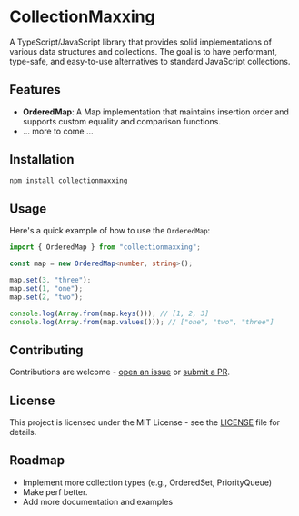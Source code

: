 # CollectionMaxxing

A TypeScript/JavaScript library that provides solid implementations of various data structures and collections. The goal is to have performant, type-safe, and easy-to-use alternatives to standard JavaScript collections.

## Features

-   **OrderedMap**: A Map implementation that maintains insertion order and supports custom equality and comparison functions.
-   ... more to come ...

## Installation

```bash
npm install collectionmaxxing
```

## Usage

Here's a quick example of how to use the `OrderedMap`:

```typescript
import { OrderedMap } from "collectionmaxxing";

const map = new OrderedMap<number, string>();

map.set(3, "three");
map.set(1, "one");
map.set(2, "two");

console.log(Array.from(map.keys())); // [1, 2, 3]
console.log(Array.from(map.values())); // ["one", "two", "three"]
```

## Contributing

Contributions are welcome - [open an issue](https://github.com/trvswgnr/collectionmaxxing/issues) or [submit a PR](https://github.com/trvswgnr/collectionmaxxing/pulls).

## License

This project is licensed under the MIT License - see the [LICENSE](LICENSE) file for details.

## Roadmap

-   Implement more collection types (e.g., OrderedSet, PriorityQueue)
-   Make perf better.
-   Add more documentation and examples
